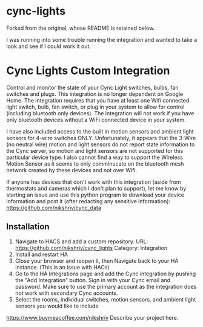 # cync-lights

Forked from the original, whose README is retained below.

I was running into some trouble running the integration and wanted to take a look and see if I could work it out.

Cync Lights Custom Integration
============
Control and monitor the state of your Cync Light switches, bulbs, fan switches and plugs. This integration is no longer dependent on Google Home. The integration requires that you have at least one Wifi connected light switch, bulb, fan switch, or plug in your system to allow for control (including bluetooth only devices). The integration will not work if you have only bluetooth devices without a WiFi connected device in your system. 

I have also included access to the built in motion sensors and ambient light sensors for 4-wire switches ONLY. Unfortunately, it appears that the 3-Wire (no neutral wire) motion and light sensors do not report state information to the Cync server, so motion and light sensors are not supported for this particular device type. I also cannot find a way to support the Wireless Motion Sensor as it seems to only comminucate on the bluetooth mesh network created by these devices and not over Wifi. 

If anyone has devices that don't work with this integration (aside from thermostats and cameras which I don't plan to support), let me know by starting an issue and use this python program to download your device information and post it (after redacting any sensitive information):  https://github.com/nikshriv/cync_data 

## Installation
1. Navigate to HACS and add a custom repository. 
   URL: https://github.com/nikshriv/cync_lights 
   Category: Integration
2. Install and restart HA
3. Close your browser and reopen it, then Navigate back to your HA instance. (This is an issue with HACs)
4. Go to the HA Integrations page and add the Cync integration by pushing the "Add Integration" button. Sign in with your Cync email and password. Make sure to use the primary account as the integration does not work with secondary Cync accounts.
5. Select the rooms, individual switches, motion sensors, and ambient light sensors you would like to include

https://www.buymeacoffee.com/nikshriv
Describe your project here.

